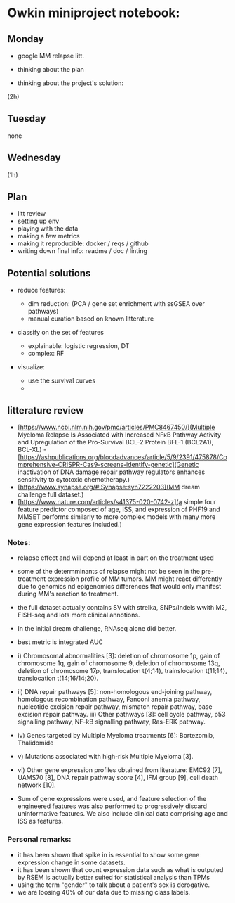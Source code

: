 # Owkin miniproject notebook:

## Monday

- google MM relapse litt.
- thinking about the plan

- thinking about the project's solution:


(2h)

## Tuesday

none

## Wednesday

(1h)

## Plan

- litt review
- setting up env
- playing with the data
- making a few metrics
- making it reproducible: docker / reqs / github
- writing down final info: readme / doc / linting

## Potential solutions

- reduce features:
  - dim reduction: (PCA / gene set enrichment with ssGSEA over pathways)
  - manual curation based on known litterature

- classify on the set of features
  - explainable: logistic regression, DT
  - complex: RF
  
- visualize:
  - use the survival curves
  - 


## litterature review

- [https://www.ncbi.nlm.nih.gov/pmc/articles/PMC8467450/](Multiple Myeloma Relapse Is Associated with Increased NFκB Pathway Activity and Upregulation of the Pro-Survival BCL-2 Protein BFL-1 (BCL2A1), BCL-XL)
-[https://ashpublications.org/bloodadvances/article/5/9/2391/475878/Comprehensive-CRISPR-Cas9-screens-identify-genetic](Genetic inactivation of DNA damage repair pathway regulators enhances sensitivity to cytotoxic chemotherapy.)
- [https://www.synapse.org/#!Synapse:syn7222203](MM dream challenge full dataset.)
- [https://www.nature.com/articles/s41375-020-0742-z](a simple four feature predictor composed of age, ISS, and expression of PHF19 and MMSET performs similarly to more complex models with many more gene expression features included.)

### Notes:

- relapse effect and will depend at least in part on the treatment used
- some of the determminants of relapse might not be seen in the pre-treatment expression profile of MM tumors. MM might react differently due to genomics nd epigenomics differences that would only manifest during MM's reaction to treatment.
- the full dataset actually contains SV with strelka, SNPs/Indels wwith M2, FISH-seq and lots more clinical annotions.
- In the initial dream challenge, RNAseq alone did better. 
- best metric is integrated AUC

- i) Chromosomal abnormalities [3]: deletion of chromosome 1p, gain of chromosome 1q, gain of chromosome 9, deletion of chromosome 13q, deletion of chromosome 17p, translocation t(4;14), trainslocation t(11;14), translocation t(14;16/14;20).
- ii) DNA repair pathways [5]: non-homologous end-joining pathway, homologous recombination pathway, Fanconi anemia pathway, nucleotide excision repair pathway, mismatch repair pathway, base excision repair pathway.
iii) Other pathways [3]: cell cycle pathway, p53 signalling pathway, NF-kB signalling pathway, Ras-ERK pathway.
- iv) Genes targeted by Multiple Myeloma treatments [6]: Bortezomib, Thalidomide
- v) Mutations associated with high-risk Multiple Myeloma [3].
- vi) Other gene expression profiles obtained from literature: EMC92 [7], UAMS70 [8], DNA repair pathway score [4], IFM group [9], cell death network [10].
- Sum of gene expressions were used, and feature selection of the engineered features was also performed to progressively discard uninformative features. We also include clinical data comprising age and ISS as features.


### Personal remarks:

- it has been shown that spike in is essential to show some gene expression change in some datasets.
- it has been shown that count expression data such as what is outputed by RSEM is actually better suited for statistical analysis than TPMs
- using the term "gender" to talk about a patient's sex is derogative.
- we are loosing 40% of our data due to missing class labels.
